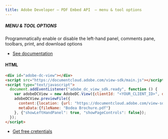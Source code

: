 ```yaml
---
title: Adobe Developer — PDF Embed API  — menu & tool options
---
```


<TextBlock slots="heading, text, buttons"  theme="dark" className='bgBlue'/>

##### MENU & TOOL OPTIONS

Programmatically enable or disable the left-hand panel, comments pane, toolbars, print, and download options


- [See documentation](/src/pages/gettingstarted.md)

<CodeBlock slots="heading, code" repeat="1" languages="JSON, CURL, JSON" />

#### HTML

```html
<div id="adobe-dc-view"></div>
<script src="https://documentcloud.adobe.com/view-sdk/main.js"></script>
<script type="text/javascript">
  document.addEventListener("adobe_dc_view_sdk.ready", function () {
    var adobeDCView = new AdobeDC.View({clientId: "<YOUR_CLIENT_ID>", divId: "adobe-dc-view"});
    adobeDCView.previewFile({
      content:{location: {url: "https://documentcloud.adobe.com/view-sdk-demo/PDFs/Bodea Brochure.pdf"}},
      metaData:{fileName: "Bodea Brochure.pdf"}
    }, {"showLeftHandPanel": true, "showPageControls": false});
  });
</script>
```


<TextBlock slots="buttons"  theme="dark" className='bgBlue'/>

- [Get free cretentials](/src/pages/gettingstarted.md)